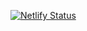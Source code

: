 [![Netlify Status](https://api.netlify.com/api/v1/badges/986c1299-d7d9-4502-8fea-e470f3ebaf70/deploy-status)](https://app.netlify.com/sites/keen-custard-ac311e/deploys)
